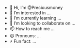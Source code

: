 - 👋 Hi, I’m @Preciousmoney
- 👀 I’m interested in ...
- 🌱 I’m currently learning ...
- 💞️ I’m looking to collaborate on ...
- 📫 How to reach me ...
- 😄 Pronouns: ...
- ⚡ Fun fact: ...

<!---
Preciousmoney/Preciousmoney is a ✨ special ✨ repository because its `README.md` (this file) appears on your GitHub profile.
You can click the Preview link to take a look at your changes.
--->
